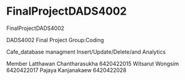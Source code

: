 # FinalProjectDADS4002
FinalProjectDADS4002

DADS4002 Final Project
Group:Coding

Cafe_database managment
Insert/Update/Delete/and Analytics

Member
Latthawan Chantharasukha 6420422015
Witsarut Wongsim 6420422017
Pajaya Kanjanakaew 6420422028
